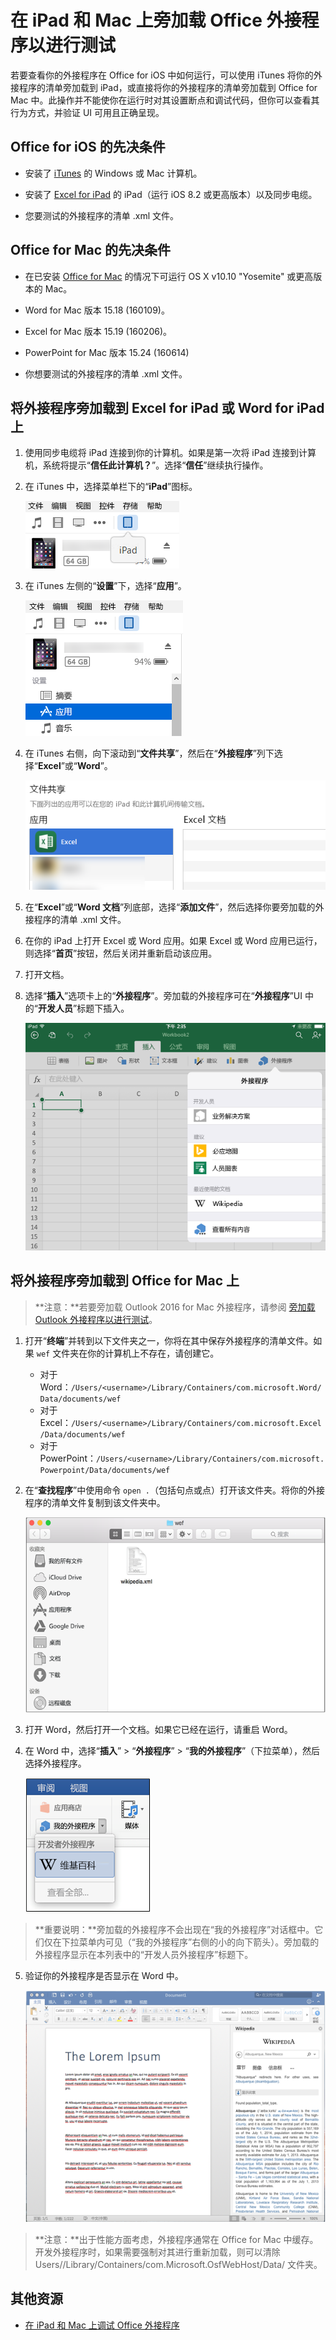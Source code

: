 
# <a name="sideload-office-add-ins-on-ipad-and-mac-for-testing"></a>在 iPad 和 Mac 上旁加载 Office 外接程序以进行测试

若要查看你的外接程序在 Office for iOS 中如何运行，可以使用 iTunes 将你的外接程序的清单旁加载到 iPad，或直接将你的外接程序的清单旁加载到 Office for Mac 中。此操作并不能使你在运行时对其设置断点和调试代码，但你可以查看其行为方式，并验证 UI 可用且正确呈现。 

## <a name="prerequisites-for-office-for-ios"></a>Office for iOS 的先决条件



- 安装了 [iTunes](http://www.apple.com/itunes/download/) 的 Windows 或 Mac 计算机。
    
- 安装了 [Excel for iPad](https://itunes.apple.com/us/app/microsoft-excel/id586683407?mt=8) 的 iPad（运行 iOS 8.2 或更高版本）以及同步电缆。
    
- 您要测试的外接程序的清单 .xml 文件。
    

## <a name="prerequisites-for-office-for-mac"></a>Office for Mac 的先决条件



- 在已安装 [Office for Mac](https://products.office.com/en-us/buy/compare-microsoft-office-products?tab=omac) 的情况下可运行 OS X v10.10 "Yosemite" 或更高版本的 Mac。
    
- Word for Mac 版本 15.18 (160109)。
   
- Excel for Mac 版本 15.19 (160206)。

- PowerPoint for Mac 版本 15.24 (160614)
    
- 你想要测试的外接程序的清单 .xml 文件。
    

## <a name="sideload-an-add-in-on-excel-or-word-for-ipad"></a>将外接程序旁加载到 Excel for iPad 或 Word for iPad 上

1. 使用同步电缆将 iPad 连接到你的计算机。如果是第一次将 iPad 连接到计算机，系统将提示“**信任此计算机？**”。选择“**信任**”继续执行操作。

2. 在 iTunes 中，选择菜单栏下的“**iPad**”图标。
    
    ![iTunes 中的 iPad 图标](../../images/4ea35904-252e-45b4-88ad-14840d502bad.png)

3. 在 iTunes 左侧的“**设置**”下，选择“**应用**”。
    
    ![iTunes 应用程序设置](../../images/a12d1bb6-b39f-496b-83de-6ac00b0b97a5.png)

4. 在 iTunes 右侧，向下滚动到“**文件共享**”，然后在“**外接程序**”列下选择“**Excel**”或“**Word**”。
    
    ![iTunes 文件共享](../../images/3b2a53a2-e164-4ff0-ba42-83a8dc1a069f.png)

5. 在“**Excel**”或“**Word 文档**”列底部，选择“**添加文件**”，然后选择你要旁加载的外接程序的清单 .xml 文件。 
    
6. 在你的 iPad 上打开 Excel 或 Word 应用。如果 Excel 或 Word 应用已运行，则选择“**首页**”按钮，然后关闭并重新启动该应用。
    
7. 打开文档。
    
8. 选择“**插入**”选项卡上的“**外接程序**”。旁加载的外接程序可在“**外接程序**”UI 中的“**开发人员**”标题下插入。
    
    ![在 Excel 应用中插入外接程序](../../images/ed6033b0-ecec-4853-8ee7-9ef0884cb237.PNG)


## <a name="sideload-an-add-in-on-office-for-mac"></a>将外接程序旁加载到 Office for Mac 上

> **注意：**若要旁加载 Outlook 2016 for Mac 外接程序，请参阅 [旁加载 Outlook 外接程序以进行测试](sideload-outlook-add-ins-for-testing.md)。

1. 打开“**终端**”并转到以下文件夹之一，你将在其中保存外接程序的清单文件。如果 `wef` 文件夹在你的计算机上不存在，请创建它。
    
    - 对于 Word：`/Users/<username>/Library/Containers/com.microsoft.Word/Data/documents/wef`    
    - 对于 Excel：`/Users/<username>/Library/Containers/com.microsoft.Excel/Data/documents/wef`
    - 对于 PowerPoint：`/Users/<username>/Library/Containers/com.microsoft.Powerpoint/Data/documents/wef`
    
2. 在“**查找程序**”中使用命令 `open .`（包括句点或点）打开该文件夹。将你的外接程序的清单文件复制到该文件夹中。
    
    ![Office for Mac 中的 Wef 文件夹](../../images/bca689f8-bff4-421d-bc36-92c8ae0ddfba.png)

3. 打开 Word，然后打开一个文档。如果它已经在运行，请重启 Word。
    
4. 在 Word 中，选择“**插入**” > “**外接程序**” > “**我的外接程序**”（下拉菜单），然后选择外接程序。
    
    ![Office for Mac 中的“我的外接程序”](../../images/4593430c-b33e-4895-b2be-63fe3c4d08bc.png)

  > **重要说明：**旁加载的外接程序不会出现在“我的外接程序”对话框中。它们仅在下拉菜单内可见（“我的外接程序”右侧的小的向下箭头）。旁加载的外接程序显示在本列表中的“开发人员外接程序”标题下。 
    
5. 验证你的外接程序是否显示在 Word 中。
    
    ![显示在 Office for Mac 中的 Office 外接程序](../../images/a5cb2efc-1180-45b4-85a6-13df817b9d2c.png)
    
> **注意：**出于性能方面考虑，外接程序通常在 Office for Mac 中缓存。开发外接程序时，如果需要强制对其进行重新加载，则可以清除 Users/<usr>/Library/Containers/com.Microsoft.OsfWebHost/Data/ 文件夹。 

## <a name="additional-resources"></a>其他资源


- [在 iPad 和 Mac 上调试 Office 外接程序](../testing/debug-office-add-ins-on-ipad-and-mac.md)
    
